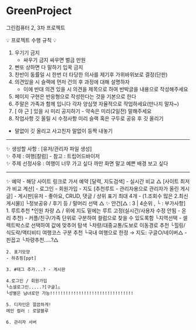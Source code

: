 # GreenProject
그린컴퓨터 2, 3차 프로젝트

💡 프로젝트 수행 규칙 💡
1. 우기기 금지
   - 싸우기 금지 싸우면 벌금 만원
2. 삔또 상하면 다 말하기 입꾹 금지
3. 찬반이 동률일 시 한번 더 타당한 의사를 제기후 가위바위보로 결정(단판)
4. 의견있을 시 슬랙에 먼저 건의 후 과정에 대해 설명하자
   - 이에 반대 의견 있을 시 의견을 제목으로 하여 반박글을 내용으로 작성해주세요
5. 페이지 구현은 반응형으로 작성한다는 것을 기본으로 한다
6. 주말은 가족과 함께 입니다 각자 양심껏 자율적으로 작업하세요(만나지 말자~)
7. [ 야 근 ] 있을 시 미리 공지하기 - 약속은 미리(2일전) 말해주세요
8. 작업사항 깃 올릴 시 수정사항 미리 슬랙 혹은 구두로 공유 후 깃 올리기
  - 말없이 깃 올리고 사고친자 말없이 등짝 내놓기

<hr>
✨ 생성할 사항 : [유저/관리자 파일 생성] <br>
✨ 주제 : 여행[칼럼] - 참고 : 트립어드바이저 <br>
✨ 주제 선정사유 : 여행이 너무 가고 싶다 까만 화면 말고 예쁜 배경 보고 싶다<br>
<hr>
✨ 예약
  - 해당 사이트 링크로 가서 예약 [달력, 지도검색]
  - 실시간 비교 △ [사이트 최저가 비교 계산]
  - 로그인
  - 회원가입
  - 지도 [추천루트 - 관리자용으로 관리자가 올린 게시글]
  - 게시판[유저 - 좋아요, CRUD, 댓글 / 상위 표기 최대 4개 - (1.조회수 많은 2.최신 게시물)]
    └정보공유 / 후기 등 / 말머리 선택 △
✨ 안건[△ : 3 | 4순위 , └ : 부가사항]
    1. 루트추천
    *인원 차량 △ / 위에 지도 밑에는 루트 고정(실시간/사용자 수정 안됨 - 온리 추천)
    - 커플/친구/가족 단위로 구분하여 컬럼으로 찾을 수 있도록함
    └지역선택 - 셀렉트박스로 선택하여 값에 맞추어 탐색
    └차량/대중교통/도보로 이동경로 추천
    └힐링/식도락/액티비티 여행코스 구분 추천
    └국내 여행으로 한정 → 지도: 구글○/네이버△ - 핀꼽고
    └차량추천.....?△

    2. 표기모양
    - 하츄핑[ppt]
      
    3. #태그 추가...? - 게시판
       
    4.로그인 / 회원가입
    └소셜로그인.....?[구글]△
    └성별은 남녀로만 가능!!!!!!!!!!!!!!!!!!!!!!!!!!!!!!!!
    
    5. 디자인은 깔끔하게!
    메인 컬러 : 로얄블루

    6. 관리자 서버
